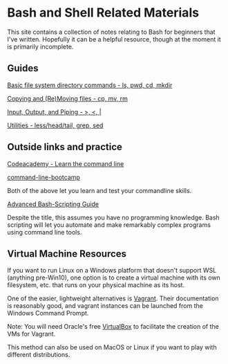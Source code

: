 # Bash and Shell Related Materials

This site contains a collection of notes relating to Bash for beginners that I've written.
Hopefully it can be a helpful resource, though at the moment it is primarily incomplete.

## Guides
[Basic file system directory commands - ls, pwd, cd, mkdir](Directories.md)

[Copying and (Re)Moving files - cp, mv, rm](Files.md)

[Input, Output, and Piping - >, \<, |](Input.md)

[Utilities - less/head/tail, grep, sed](Utilities.md)

## Outside links and practice
[Codeacademy - Learn the command line](https://www.codecademy.com/learn/learn-the-command-line)

[command-line-bootcamp](http://rik.smith-unna.com/command_line_bootcamp/?id=nhgk0wnewbk)

Both of the above let you learn and test your commandline skills.

[Advanced Bash-Scripting Guide](http://www.tldp.org/LDP/abs/html/)

Despite the title, this assumes you have no programming knowledge. Bash scripting will let you automate and make remarkably complex programs using command line tools.

## Virtual Machine Resources
If you want to run Linux on a Windows platform that doesn't support WSL (anything pre-Win10), one option is to create a virtual machine with its own filesystem, etc. that runs on your physical machine as its host.

One of the easier, lightweight alternatives is [Vagrant](https://www.vagrantup.com/docs/installation/). Their documentation is reasonably good, and vagrant instances can be launched from the Windows Command Prompt.

Note: You will need Oracle's free [VirtualBox](https://www.virtualbox.org/wiki/Downloads) to facilitate the creation of the VMs for Vagrant.

This method can also be used on MacOS or Linux if you want to play with different distributions.


